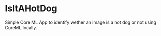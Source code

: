 # IsItAHotDog
Simple Core ML App to identify wether an image is a hot dog or not using CoreML locally.
